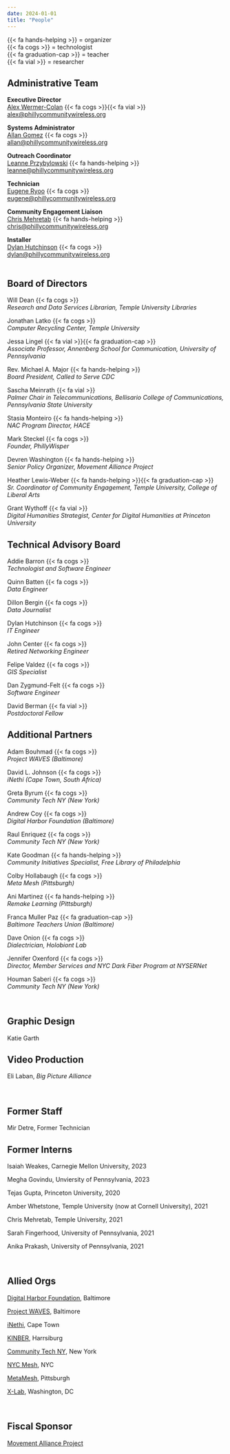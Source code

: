 ```yaml
---
date: 2024-01-01
title: "People"
---
```


{{< fa hands-helping >}} = organizer \
{{< fa cogs >}} = technologist \
{{< fa graduation-cap >}} = teacher \
{{< fa vial >}} = researcher

## Administrative Team

**Executive Director**  
[Alex Wermer-Colan](/alexwc) {{< fa cogs >}}{{< fa vial >}}  
alex@phillycommunitywireless.org

**Systems Administrator**   
[Allan Gomez](/allang) {{< fa cogs >}}  
allan@phillycommunitywireless.org

**Outreach Coordinator**     
[Leanne Przybylowski](/leannep) {{< fa hands-helping >}}  
leanne@phillycommunitywireless.org  

**Technician**  
[Eugene Ryoo](/eugener) {{< fa cogs >}}  
eugene@phillycommunitywireless.org  

**Community Engagement Liaison**  
[Chris Mehretab](/chrism) {{< fa hands-helping >}}  
chris@phillycommunitywireless.org

**Installer**     
[Dylan Hutchinson](/dylanh) {{< fa cogs >}}  
dylan@phillycommunitywireless.org  
<br>

## Board of Directors

Will Dean {{< fa cogs >}} \
_Research and Data Services Librarian, Temple University Libraries_

Jonathan Latko {{< fa cogs >}} \
_Computer Recycling Center, Temple University_

Jessa Lingel {{< fa vial >}}{{< fa graduation-cap >}} \
_Associate Professor, Annenberg School for Communication, University of Pennsylvania_

Rev. Michael A. Major {{< fa hands-helping >}} \
_Board President, Called to Serve CDC_

Sascha Meinrath {{< fa vial >}} \
_Palmer Chair in Telecommunications, Bellisario College of Communications, Pennsylvania State University_

Stasia Monteiro {{< fa hands-helping >}} \
_NAC Program Director, HACE_

Mark Steckel {{< fa cogs >}} \
_Founder, PhillyWisper_

Devren Washington {{< fa hands-helping >}} \
_Senior Policy Organizer, Movement Alliance Project_

Heather Lewis-Weber {{< fa hands-helping >}}{{< fa graduation-cap >}} \
_Sr. Coordinator of Community Engagement, Temple University, College of Liberal Arts_

Grant Wythoff {{< fa vial >}} \
_Digital Humanities Strategist, Center for Digital Humanities at Princeton University_

## Technical Advisory Board
Addie Barron {{< fa cogs >}} \
_Technologist and Software Engineer_

Quinn Batten {{< fa cogs >}} \
_Data Engineer_

Dillon Bergin {{< fa cogs >}} \
_Data Journalist_

Dylan Hutchinson {{< fa cogs >}} \
_IT Engineer_

John Center {{< fa cogs >}} \
_Retired Networking Engineer_

Felipe Valdez {{< fa cogs >}} \
_GIS Specialist_  

Dan Zygmund-Felt {{< fa cogs >}} \
_Software Engineer_  

David Berman {{< fa vial >}} \
_Postdoctoral Fellow_  


## Additional Partners
Adam Bouhmad {{< fa cogs >}} \
_Project WAVES (Baltimore)_

David L. Johnson {{< fa cogs >}} \
_iNethi (Cape Town, South Africa)_

Greta Byrum {{< fa cogs >}} \
_Community Tech NY (New York)_

Andrew Coy {{< fa cogs >}} \
_Digital Harbor Foundation (Baltimore)_

Raul Enriquez {{< fa cogs >}} \
_Community Tech NY (New York)_

Kate Goodman {{< fa hands-helping >}} \
_Community Initiatives Specialist, Free Library of Philadelphia_

Colby Hollabaugh {{< fa cogs >}} \
_Meta Mesh (Pittsburgh)_

Ani Martinez {{< fa hands-helping >}} \
_Remake Learning (Pittsburgh)_

Franca Muller Paz {{< fa graduation-cap >}} \
_Baltimore Teachers Union (Baltimore)_

Dave Onion {{< fa cogs >}} \
_Dialectrician, Holobiont Lab_

Jennifer Oxenford {{< fa cogs >}} \
_Director, Member Services and NYC Dark Fiber Program at NYSERNet_

Houman Saberi {{< fa cogs >}} \
_Community Tech NY (New York)_

<br/>

## Graphic Design

Katie Garth

## Video Production 

Eli Laban, *Big Picture Alliance*

<br/>

## Former Staff

Mir Detre, Former Technician

## Former Interns
Isaiah Weakes, Carnegie Mellon University, 2023

Megha Govindu, Unviersity of Pennsylvania, 2023

Tejas Gupta, Princeton University, 2020

Amber Whetstone, Temple University (now at Cornell University), 2021

Chris Mehretab, Temple University, 2021

Sarah Fingerhood, University of Pennsylvania, 2021

Anika Prakash, University of Pennsylvania, 2021

<br/>

## Allied Orgs

[Digital Harbor Foundation](https://www.digitalharbor.org/), Baltimore

[Project WAVES](https://projectwaves.net/), Baltimore

[iNethi](https://www.inethi.org.za/), Cape Town

[KINBER](https://kinber.org/), Harrsiburg

[Community Tech NY](http://communitytechny.org/), New York

[NYC Mesh](https://www.nycmesh.net/), NYC

[MetaMesh](https://www.metamesh.org/), Pittsburgh

[X-Lab](https://thexlab.org/), Washington, DC

<br/>

## Fiscal Sponsor

[Movement Alliance Project](https://movementalliance.org/about/)
